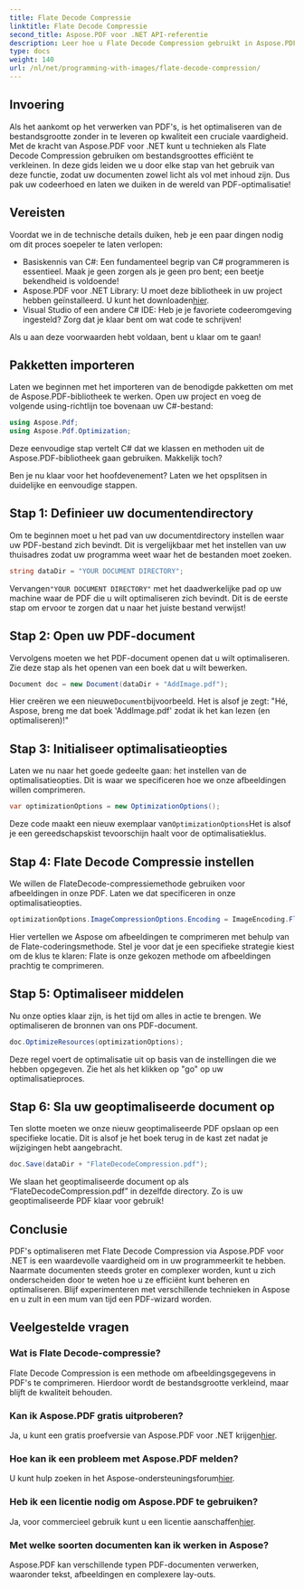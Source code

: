 ```yaml
---
title: Flate Decode Compressie
linktitle: Flate Decode Compressie
second_title: Aspose.PDF voor .NET API-referentie
description: Leer hoe u Flate Decode Compression gebruikt in Aspose.PDF voor .NET. Optimaliseer de PDF-bestandsgrootte efficiënt met deze stapsgewijze handleiding.
type: docs
weight: 140
url: /nl/net/programming-with-images/flate-decode-compression/
---
```

## Invoering

Als het aankomt op het verwerken van PDF's, is het optimaliseren van de bestandsgrootte zonder in te leveren op kwaliteit een cruciale vaardigheid. Met de kracht van Aspose.PDF voor .NET kunt u technieken als Flate Decode Compression gebruiken om bestandsgroottes efficiënt te verkleinen. In deze gids leiden we u door elke stap van het gebruik van deze functie, zodat uw documenten zowel licht als vol met inhoud zijn. Dus pak uw codeerhoed en laten we duiken in de wereld van PDF-optimalisatie!

## Vereisten

Voordat we in de technische details duiken, heb je een paar dingen nodig om dit proces soepeler te laten verlopen:

- Basiskennis van C#: Een fundamenteel begrip van C# programmeren is essentieel. Maak je geen zorgen als je geen pro bent; een beetje bekendheid is voldoende!
-  Aspose.PDF voor .NET Library: U moet deze bibliotheek in uw project hebben geïnstalleerd. U kunt het downloaden[hier](https://releases.aspose.com/pdf/net/).
- Visual Studio of een andere C# IDE: Heb je je favoriete codeeromgeving ingesteld? Zorg dat je klaar bent om wat code te schrijven!

Als u aan deze voorwaarden hebt voldaan, bent u klaar om te gaan!

## Pakketten importeren

Laten we beginnen met het importeren van de benodigde pakketten om met de Aspose.PDF-bibliotheek te werken. Open uw project en voeg de volgende using-richtlijn toe bovenaan uw C#-bestand:

```csharp
using Aspose.Pdf;
using Aspose.Pdf.Optimization;
```

Deze eenvoudige stap vertelt C# dat we klassen en methoden uit de Aspose.PDF-bibliotheek gaan gebruiken. Makkelijk toch?

Ben je nu klaar voor het hoofdevenement? Laten we het opsplitsen in duidelijke en eenvoudige stappen.

## Stap 1: Definieer uw documentendirectory

Om te beginnen moet u het pad van uw documentdirectory instellen waar uw PDF-bestand zich bevindt. Dit is vergelijkbaar met het instellen van uw thuisadres zodat uw programma weet waar het de bestanden moet zoeken.

```csharp
string dataDir = "YOUR DOCUMENT DIRECTORY";
```
 Vervangen`"YOUR DOCUMENT DIRECTORY"` met het daadwerkelijke pad op uw machine waar de PDF die u wilt optimaliseren zich bevindt. Dit is de eerste stap om ervoor te zorgen dat u naar het juiste bestand verwijst!

## Stap 2: Open uw PDF-document

Vervolgens moeten we het PDF-document openen dat u wilt optimaliseren. Zie deze stap als het openen van een boek dat u wilt bewerken.

```csharp
Document doc = new Document(dataDir + "AddImage.pdf");
```
 Hier creëren we een nieuwe`Document`bijvoorbeeld. Het is alsof je zegt: "Hé, Aspose, breng me dat boek 'AddImage.pdf' zodat ik het kan lezen (en optimaliseren)!"

## Stap 3: Initialiseer optimalisatieopties

Laten we nu naar het goede gedeelte gaan: het instellen van de optimalisatieopties. Dit is waar we specificeren hoe we onze afbeeldingen willen comprimeren.

```csharp
var optimizationOptions = new OptimizationOptions();
```
 Deze code maakt een nieuw exemplaar van`OptimizationOptions`Het is alsof je een gereedschapskist tevoorschijn haalt voor de optimalisatieklus.

## Stap 4: Flate Decode Compressie instellen

We willen de FlateDecode-compressiemethode gebruiken voor afbeeldingen in onze PDF. Laten we dat specificeren in onze optimalisatieopties.

```csharp
optimizationOptions.ImageCompressionOptions.Encoding = ImageEncoding.Flate;
```
Hier vertellen we Aspose om afbeeldingen te comprimeren met behulp van de Flate-coderingsmethode. Stel je voor dat je een specifieke strategie kiest om de klus te klaren: Flate is onze gekozen methode om afbeeldingen prachtig te comprimeren.

## Stap 5: Optimaliseer middelen

Nu onze opties klaar zijn, is het tijd om alles in actie te brengen. We optimaliseren de bronnen van ons PDF-document.

```csharp
doc.OptimizeResources(optimizationOptions);
```
Deze regel voert de optimalisatie uit op basis van de instellingen die we hebben opgegeven. Zie het als het klikken op "go" op uw optimalisatieproces.

## Stap 6: Sla uw geoptimaliseerde document op

Ten slotte moeten we onze nieuw geoptimaliseerde PDF opslaan op een specifieke locatie. Dit is alsof je het boek terug in de kast zet nadat je wijzigingen hebt aangebracht.

```csharp
doc.Save(dataDir + "FlateDecodeCompression.pdf");
```
We slaan het geoptimaliseerde document op als “FlateDecodeCompression.pdf” in dezelfde directory. Zo is uw geoptimaliseerde PDF klaar voor gebruik!

## Conclusie

PDF's optimaliseren met Flate Decode Compression via Aspose.PDF voor .NET is een waardevolle vaardigheid om in uw programmeerkit te hebben. Naarmate documenten steeds groter en complexer worden, kunt u zich onderscheiden door te weten hoe u ze efficiënt kunt beheren en optimaliseren. Blijf experimenteren met verschillende technieken in Aspose en u zult in een mum van tijd een PDF-wizard worden.

## Veelgestelde vragen

### Wat is Flate Decode-compressie?  
Flate Decode Compression is een methode om afbeeldingsgegevens in PDF's te comprimeren. Hierdoor wordt de bestandsgrootte verkleind, maar blijft de kwaliteit behouden.

### Kan ik Aspose.PDF gratis uitproberen?  
Ja, u kunt een gratis proefversie van Aspose.PDF voor .NET krijgen[hier](https://releases.aspose.com/).

### Hoe kan ik een probleem met Aspose.PDF melden?  
 U kunt hulp zoeken in het Aspose-ondersteuningsforum[hier](https://forum.aspose.com/c/pdf/10).

### Heb ik een licentie nodig om Aspose.PDF te gebruiken?  
 Ja, voor commercieel gebruik kunt u een licentie aanschaffen[hier](https://purchase.aspose.com/buy).

### Met welke soorten documenten kan ik werken in Aspose?  
Aspose.PDF kan verschillende typen PDF-documenten verwerken, waaronder tekst, afbeeldingen en complexere lay-outs.